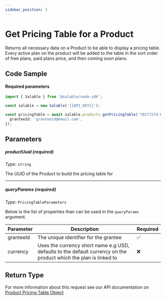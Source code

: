 ```yaml
---
sidebar_position: 3
---
```


# Get Pricing Table for a Product

Returns all necessary data on a Product to be able to display a pricing table. Every active plan on the product will be added to the table in the sort order of free plans, paid plans price, and then coming soon plans.

## Code Sample

#### Required parameters

```typescript
import { Salable } from '@salable/node-sdk';

const salable = new Salable('{{API_KEY}}');

const pricingTable = await salable.products.getPricingTable('7827727d-6fa9-46e6-b865-172ccda6f5a4', {
  granteeId: 'granteeid@email.com',
});
```

## Parameters

##### productUuid (_required_)

_Type:_ `string`

The UUID of the Product to build the pricing table for

---

##### queryParams (_required_)

_Type:_ `PricingTableParameters`

Below is the list of properties than can be used in the `queryParams` argument.

| Parameter | Description                                                                                                       | Required |
| --------- | ----------------------------------------------------------------------------------------------------------------- | -------- |
| granteeId | The unique identifier for the grantee                                                                             | ✅       |
| currency  | Uses the currency short name e.g USD, defaults to the default currency on the product which the plan is linked to | ❌       |

## Return Type

For more information about this request see our API documentation on [Product Pricing Table Object](https://docs.salable.app/api/v2#tag/Products/operation/getProductPricingTable)

